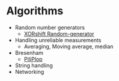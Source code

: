 # Algorithms

- Random number generators
  - [XORshift Random-generator](Random-generator)
- Handling unreliable measurements
  - Averaging, Moving average, median
- Bresenham
  - [PiliPlop](PiliPlop)
- String handling
- Networking

